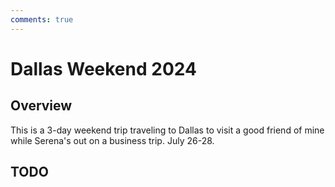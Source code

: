 ```yaml
---
comments: true
---
```




# Dallas Weekend 2024

## Overview

This is a 3-day weekend trip traveling to Dallas to visit a good friend of mine while Serena's out on a business trip. July 26-28.

## TODO

